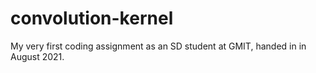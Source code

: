 # convolution-kernel
My very first coding assignment as an SD student at GMIT, handed in in August 2021.
